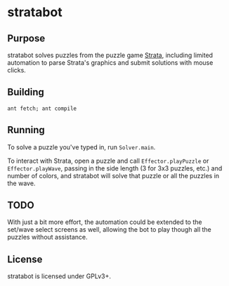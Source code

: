 stratabot
=========

Purpose
-------

stratabot solves puzzles from the puzzle game
[Strata](http://store.steampowered.com/app/286380), including limited automation
to parse Strata's graphics and submit solutions with mouse clicks.

Building
--------

`ant fetch; ant compile`

Running
-------

To solve a puzzle you've typed in, run `Solver.main`.

To interact with Strata, open a puzzle and call `Effector.playPuzzle` or
`Effector.playWave`, passing in the side length (3 for 3x3 puzzles, etc.) and
number of colors, and stratabot will solve that puzzle or all the puzzles in the
wave.

TODO
----

With just a bit more effort, the automation could be extended to the set/wave
select screens as well, allowing the bot to play though all the puzzles without
assistance.

License
-------

stratabot is licensed under GPLv3+.